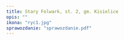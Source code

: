 ```yaml
---
title: Stary Folwark, st. 2, gm. Kisielice
opis: ""
ikona: "ryc1.jpg"
sprawozdanie: "sprawozdanie.pdf"
---
```

